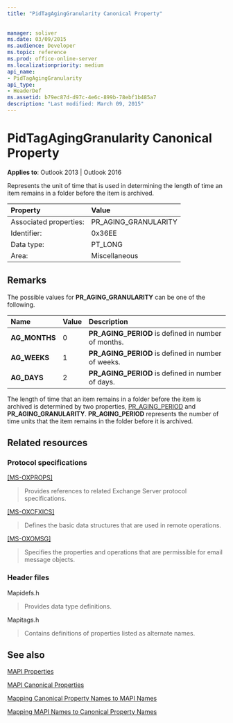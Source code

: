 ```yaml
---
title: "PidTagAgingGranularity Canonical Property"
 
 
manager: soliver
ms.date: 03/09/2015
ms.audience: Developer
ms.topic: reference
ms.prod: office-online-server
ms.localizationpriority: medium
api_name:
- PidTagAgingGranularity
api_type:
- HeaderDef
ms.assetid: b79ec87d-d97c-4e6c-899b-78ebf1b485a7
description: "Last modified: March 09, 2015"
---
```


# PidTagAgingGranularity Canonical Property

  
  
**Applies to**: Outlook 2013 | Outlook 2016 
  
Represents the unit of time that is used in determining the length of time an item remains in a folder before the item is archived.
  
|Property|Value|
|:-----|:-----|
|Associated properties:  <br/> |PR_AGING_GRANULARITY  <br/> |
|Identifier:  <br/> |0x36EE  <br/> |
|Data type:  <br/> |PT_LONG  <br/> |
|Area:  <br/> |Miscellaneous  <br/> |
   
## Remarks

The possible values for **PR_AGING_GRANULARITY** can be one of the following. 
  
|**Name**|**Value**|**Description**|
|:-----|:-----|:-----|
|**AG_MONTHS** <br/> |0  <br/> |**PR_AGING_PERIOD** is defined in number of months. |
|**AG_WEEKS** <br/> |1  <br/> |**PR_AGING_PERIOD** is defined in number of weeks. |
|**AG_DAYS** <br/> |2  <br/> |**PR_AGING_PERIOD** is defined in number of days. |
   
The length of time that an item remains in a folder before the item is archived is determined by two properties, [PR_AGING_PERIOD](pidtagagingperiod-canonical-property.md) and **PR_AGING_GRANULARITY**. **PR_AGING_PERIOD** represents the number of time units that the item remains in the folder before it is archived. 
  
## Related resources

### Protocol specifications

[[MS-OXPROPS]](https://msdn.microsoft.com/library/f6ab1613-aefe-447d-a49c-18217230b148%28Office.15%29.aspx)
  
> Provides references to related Exchange Server protocol specifications.
    
[[MS-OXCFXICS]](https://msdn.microsoft.com/library/b9752f3d-d50d-44b8-9e6b-608a117c8532%28Office.15%29.aspx)
  
> Defines the basic data structures that are used in remote operations.
    
[[MS-OXOMSG]](https://msdn.microsoft.com/library/daa9120f-f325-4afb-a738-28f91049ab3c%28Office.15%29.aspx)
  
> Specifies the properties and operations that are permissible for email message objects.
    
### Header files

Mapidefs.h
  
> Provides data type definitions.
    
Mapitags.h
  
> Contains definitions of properties listed as alternate names.
    
## See also



[MAPI Properties](mapi-properties.md)
  
[MAPI Canonical Properties](mapi-canonical-properties.md)
  
[Mapping Canonical Property Names to MAPI Names](mapping-canonical-property-names-to-mapi-names.md)
  
[Mapping MAPI Names to Canonical Property Names](mapping-mapi-names-to-canonical-property-names.md)

